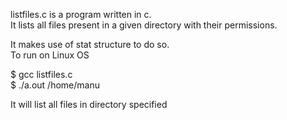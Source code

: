 listfiles.c is a program written in c.<br>
It lists all files present in a given directory with their permissions.<br>

It makes use of stat structure to do so.<br>
To run on Linux OS<br>

$ gcc listfiles.c <br>
$ ./a.out    /home/manu

It will list all files in directory specified
